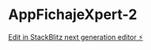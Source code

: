 # AppFichajeXpert-2

[Edit in StackBlitz next generation editor ⚡️](https://stackblitz.com/~/github.com/tomassolanoprieto/AppFichajeXpert-2)